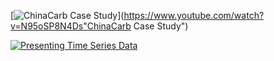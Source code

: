 [![ChinaCarb Case Study](http://img.www.youtube.com/vi/N95oSP8N4Ds/0.jpg)](https://www.youtube.com/watch?v=N95oSP8N4Ds"ChinaCarb Case Study")


[![Presenting Time Series Data](http://img.youtube.com/vi/_j44LRdN8oU/0.jpg)](https://www.youtube.com/watch?v=_j44LRdN8oU "Presenting Time Series Data")
